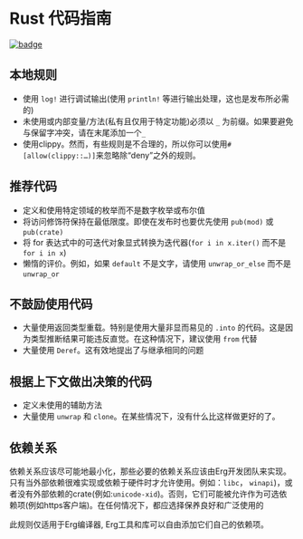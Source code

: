# Rust 代码指南

[![badge](https://img.shields.io/endpoint.svg?url=https%3A%2F%2Fgezf7g7pd5.execute-api.ap-northeast-1.amazonaws.com%2Fdefault%2Fsource_up_to_date%3Fowner%3Derg-lang%26repos%3Derg%26ref%3Dmain%26path%3Ddoc/EN/dev_guide/rust_code_guideline.md%26commit_hash%3Dc1f43472c254e4c22f936b0f9157fc2ee3189697)](https://gezf7g7pd5.execute-api.ap-northeast-1.amazonaws.com/default/source_up_to_date?owner=erg-lang&repos=erg&ref=main&path=doc/EN/dev_guide/rust_code_guideline.md&commit_hash=c1f43472c254e4c22f936b0f9157fc2ee3189697)

## 本地规则

* 使用 `log!` 进行调试输出(使用 `println!` 等进行输出处理，这也是发布所必需的)
* 未使用或内部变量/方法(私有且仅用于特定功能)必须以 `_` 为前缀。如果要避免与保留字冲突，请在末尾添加一个`_`
* 使用clippy。然而，有些规则是不合理的，所以你可以使用`#[allow(clippy::…)]`来忽略除“deny”之外的规则。

## 推荐代码

* 定义和使用特定领域的枚举而不是数字枚举或布尔值
* 将访问修饰符保持在最低限度。即使在发布时也要优先使用 `pub(mod)` 或 `pub(crate)`
* 将 for 表达式中的可迭代对象显式转换为迭代器(`for i in x.iter()` 而不是 `for i in x`)
* 懒惰的评价。例如，如果 `default` 不是文字，请使用 `unwrap_or_else` 而不是 `unwrap_or`

## 不鼓励使用代码

* 大量使用返回类型重载。特别是使用大量非显而易见的 `.into` 的代码。这是因为类型推断结果可能违反直觉。在这种情况下，建议使用 `from` 代替
* 大量使用 `Deref`。这有效地提出了与继承相同的问题

## 根据上下文做出决策的代码

* 定义未使用的辅助方法
* 大量使用 `unwrap` 和 `clone`。在某些情况下，没有什么比这样做更好的了。

## 依赖关系

依赖关系应该尽可能地最小化，那些必要的依赖关系应该由Erg开发团队来实现。只有当外部依赖很难实现或依赖于硬件时才允许使用。例如：`libc`， `winapi`)，或者没有外部依赖的crate(例如:`unicode-xid`)。否则，它们可能被允许作为可选依赖项(例如https客户端)。在任何情况下，都应选择保养良好和广泛使用的

此规则仅适用于Erg编译器, Erg工具和库可以自由添加它们自己的依赖项。